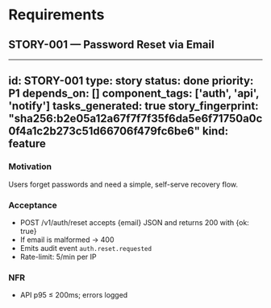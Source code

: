 # Requirements

## STORY-001 — Password Reset via Email
---
id: STORY-001
type: story
status: done
priority: P1
depends_on: []
component_tags: ['auth', 'api', 'notify']
tasks_generated: true
story_fingerprint: "sha256:b2e05a12a67f7f7f35f6da5e6f71750a0c0f4a1c2b273c51d66706f479fc6be6"
kind: feature
---
### Motivation
Users forget passwords and need a simple, self-serve recovery flow.

### Acceptance
- POST /v1/auth/reset accepts {email} JSON and returns 200 with {ok: true}
- If email is malformed → 400
- Emits audit event `auth.reset.requested`
- Rate-limit: 5/min per IP

### NFR
- API p95 ≤ 200ms; errors logged